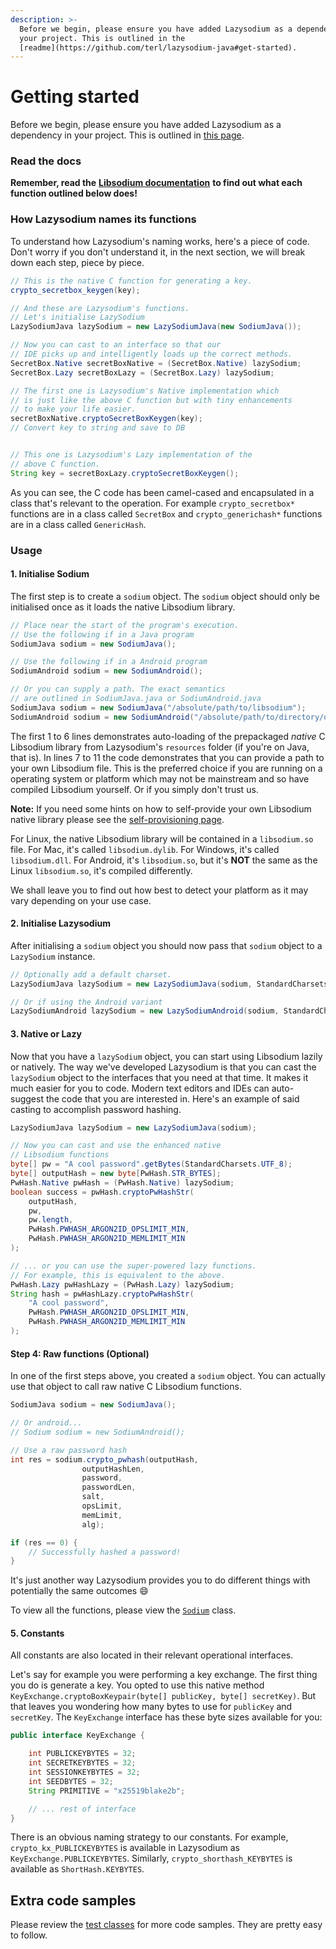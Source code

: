 ```yaml
---
description: >-
  Before we begin, please ensure you have added Lazysodium as a dependency in
  your project. This is outlined in the
  [readme](https://github.com/terl/lazysodium-java#get-started).
---
```


# Getting started

Before we begin, please ensure you have added Lazysodium as a dependency in your project. This is outlined in [this page](installation.md). 

### Read the docs

**Remember, read the** [**Libsodium documentation**](https://download.libsodium.org/doc/) **to find out what each function outlined below does!**

### How Lazysodium names its functions

To understand how Lazysodium's naming works, here's a piece of code. Don't worry if you don't understand it, in the next section, we will break down each step, piece by piece.

```java
// This is the native C function for generating a key.
crypto_secretbox_keygen(key);

// And these are Lazysodium's functions.
// Let's initialise LazySodium
LazySodiumJava lazySodium = new LazySodiumJava(new SodiumJava());

// Now you can cast to an interface so that our
// IDE picks up and intelligently loads up the correct methods. 
SecretBox.Native secretBoxNative = (SecretBox.Native) lazySodium;
SecretBox.Lazy secretBoxLazy = (SecretBox.Lazy) lazySodium;

// The first one is Lazysodium's Native implementation which
// is just like the above C function but with tiny enhancements
// to make your life easier.
secretBoxNative.cryptoSecretBoxKeygen(key);
// Convert key to string and save to DB


// This one is Lazysodium's Lazy implementation of the
// above C function. 
String key = secretBoxLazy.cryptoSecretBoxKeygen();
```

As you can see, the C code has been camel-cased and encapsulated in a class that's relevant to the operation. For example `crypto_secretbox*` functions are in a class called `SecretBox` and `crypto_generichash*` functions are in a class called `GenericHash`.

### Usage

#### 1. Initialise Sodium

The first step is to create a `sodium` object. The `sodium` object should only be initialised once as it loads the native Libsodium library.

```java
// Place near the start of the program's execution.
// Use the following if in a Java program
SodiumJava sodium = new SodiumJava();

// Use the following if in a Android program
SodiumAndroid sodium = new SodiumAndroid();

// Or you can supply a path. The exact semantics
// are outlined in SodiumJava.java or SodiumAndroid.java
SodiumJava sodium = new SodiumJava("/absolute/path/to/libsodium");
SodiumAndroid sodium = new SodiumAndroid("/absolute/path/to/directory/of/android/ABIS");
```

The first 1 to 6 lines demonstrates auto-loading of the prepackaged _native_ C Libsodium library from Lazysodium's `resources` folder \(if you're on Java, that is\). In lines 7 to 11 the code demonstrates that you can provide a path to your own Libsodium file. This is the preferred choice if you are running on a operating system or platform which may not be mainstream and so have compiled Libsodium yourself. Or if you simply don't trust us.

**Note:** If you need some hints on how to self-provide your own Libsodium native library please see the [self-provisioning page](self-provisioning-libsodium.md).

For Linux, the native Libsodium library will be contained in a `libsodium.so` file. For Mac, it's called `libsodium.dylib`. For Windows, it's called `libsodium.dll`. For Android, it's `libsodium.so`, but it's **NOT** the same as the Linux `libsodium.so`, it's compiled differently.

We shall leave you to find out how best to detect your platform as it may vary depending on your use case.

#### 2. Initialise Lazysodium

After initialising a `sodium` object you should now pass that `sodium` object to a `LazySodium` instance.

```java
// Optionally add a default charset.
LazySodiumJava lazySodium = new LazySodiumJava(sodium, StandardCharsets.UTF_8);

// Or if using the Android variant
LazySodiumAndroid lazySodium = new LazySodiumAndroid(sodium, StandardCharsets.UTF_8);
```

#### 3. Native or Lazy

Now that you have a `lazySodium` object, you can start using Libsodium lazily or natively. The way we've developed Lazysodium is that you can cast the `lazySodium` object to the interfaces that you need at that time. It makes it much easier for you to code. Modern text editors and IDEs can auto-suggest the code that you are interested in. Here's an example of said casting to accomplish password hashing.

```java
LazySodiumJava lazySodium = new LazySodiumJava(sodium);

// Now you can cast and use the enhanced native 
// Libsodium functions
byte[] pw = "A cool password".getBytes(StandardCharsets.UTF_8);
byte[] outputHash = new byte[PwHash.STR_BYTES];
PwHash.Native pwHash = (PwHash.Native) lazySodium;
boolean success = pwHash.cryptoPwHashStr(
    outputHash,
    pw,
    pw.length,
    PwHash.PWHASH_ARGON2ID_OPSLIMIT_MIN,
    PwHash.PWHASH_ARGON2ID_MEMLIMIT_MIN
);

// ... or you can use the super-powered lazy functions.
// For example, this is equivalent to the above.
PwHash.Lazy pwHashLazy = (PwHash.Lazy) lazySodium;
String hash = pwHashLazy.cryptoPwHashStr(
    "A cool password", 
    PwHash.PWHASH_ARGON2ID_OPSLIMIT_MIN,
    PwHash.PWHASH_ARGON2ID_MEMLIMIT_MIN
);
```

#### Step 4: Raw functions \(Optional\)

In one of the first steps above, you created a `sodium` object. You can actually use that object to call raw native C Libsodium functions.

```java
SodiumJava sodium = new SodiumJava();

// Or android...
// Sodium sodium = new SodiumAndroid();

// Use a raw password hash
int res = sodium.crypto_pwhash(outputHash,
                outputHashLen,
                password,
                passwordLen,
                salt,
                opsLimit,
                memLimit,
                alg);

if (res == 0) { 
    // Successfully hashed a password!
}
```

It's just another way Lazysodium provides you to do different things with potentially the same outcomes 😄

To view all the functions, please view the [`Sodium`](https://github.com/terl/lazysodium-java/blob/master/src/main/java/com/goterl/lazycode/lazysodium/Sodium.java) class.

#### 5. Constants

All constants are also located in their relevant operational interfaces.

Let's say for example you were performing a key exchange. The first thing you do is generate a key. You opted to use this native method `KeyExchange.cryptoBoxKeypair(byte[] publicKey, byte[] secretKey)`. But that leaves you wondering how many bytes to use for `publicKey` and `secretKey`. The `KeyExchange` interface has these byte sizes available for you:

```java
public interface KeyExchange {

    int PUBLICKEYBYTES = 32;
    int SECRETKEYBYTES = 32;
    int SESSIONKEYBYTES = 32;
    int SEEDBYTES = 32;
    String PRIMITIVE = "x25519blake2b";

    // ... rest of interface
}
```

There is an obvious naming strategy to our constants. For example, `crypto_kx_PUBLICKEYBYTES` is available in Lazysodium as `KeyExchange.PUBLICKEYBYTES`. Similarly, `crypto_shorthash_KEYBYTES` is available as `ShortHash.KEYBYTES`.

## Extra code samples

Please review the [test classes](https://github.com/terl/lazysodium-java/tree/master/src/test/java) for more code samples. They are pretty easy to follow.

